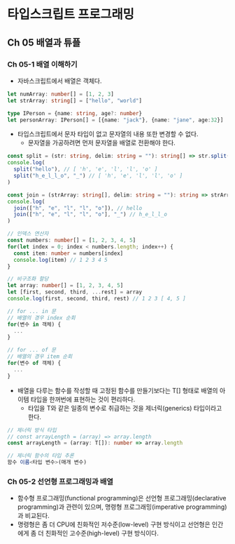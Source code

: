 # 타입스크립트 프로그래밍

## Ch 05 배열과 튜플

### Ch 05-1 배열 이해하기

- 자바스크립트에서 배열은 객체다.

```typescript
let numArray: number[] = [1, 2, 3]
let strArray: string[] = ["hello", "world"]

type IPerson = {name: string, age?: number}
let personArray: IPerson[] = [{name: "jack"}, {name: "jane", age:32}]
```

- 타입스크립트에서 문자 타입이 없고 문자열의 내용 또한 변경할 수 없다.
  - 문자열을 가공하려면 먼저 문자열을 배열로 전환해야 한다.

```typescript
const split = (str: string, delim: string = ""): string[] => str.split(delim)
console.log(
  split("hello"), // [ 'h', 'e', 'l', 'l', 'o' ]
  split("h_e_l_l_o", "_") // [ 'h', 'e', 'l', 'l', 'o' ]
)

const join = (strArray: string[], delim: string = ""): string => strArray.join(delim)
console.log(
  join(["h", "e", "l", "l", "o"]), // hello
  join(["h", "e", "l", "l", "o"], "_") // h_e_l_l_o
)
```

```typescript
// 인덱스 연산자
const numbers: number[] = [1, 2, 3, 4, 5]
for(let index = 0; index < numbers.length; index++) {
  const item: number = numbers[index]
  console.log(item) // 1 2 3 4 5
}
```

```typescript
// 비구조화 할당
let array: number[] = [1, 2, 3, 4, 5]
let [first, second, third, ...rest] = array
console.log(first, second, third, rest) // 1 2 3 [ 4, 5 ]
```

```typescript
// for ... in 문
// 배열의 경우 index 순회
for(변수 in 객체) {
  ...
}
```

```typescript
// for ... of 문
// 배열의 경우 item 순회
for(변수 of 객체) {
  ...
}
```

- 배열을 다루는 함수를 작성할 때 고정된 함수를 만들기보다는 T[] 형태로 배열의 아이템 타입을 한꺼번에 표현하는 것이 편리하다.
  - 타입을 T와 같은 일종의 변수로 취급하는 것을 제너릭(generics) 타입이라고 한다.

```typescript
// 제너릭 방식 타입
// const arrayLength = (array) => array.length
const arrayLength = (array: T[]): number => array.length
```

```typescript
// 제너릭 함수의 타입 추론
함수 이름<타입 변수>(매개 변수)
```

### Ch 05-2 선언형 프로그래밍과 배열

- 함수형 프로그래밍(functional programming)은 선언형 프로그래밍(declarative programming)과 관련이 있으며, 명령형 프로그래밍(imperative programming)과 비교된다.
- 명령형은 좀 더 CPU에 친화적인 저수준(low-level) 구현 방식이고 선언형은 인간에게 좀 더 친화적인 고수준(high-level) 구현 방식이다.